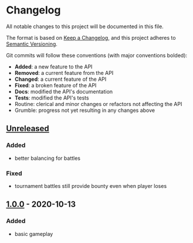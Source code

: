 # Changelog
All notable changes to this project will be documented in this file.

The format is based on [Keep a Changelog](https://keepachangelog.com/en/1.0.0/),
and this project adheres to [Semantic Versioning](https://semver.org/spec/v2.0.0.html).

Git commits will follow these conventions (with major conventions bolded):

- **Added**: a new feature to the API
- **Removed**: a current feature from the API
- **Changed**: a current feature of the API
- **Fixed**: a broken feature of the API
- **Docs**: modified the API's documentation
- **Tests**: modified the API's tests
- Routine: clerical and minor changes or refactors not affecting the API
- Grumble: progress not yet resulting in any changes above

## [Unreleased]
### Added
- better balancing for battles

### Fixed
- tournament battles still provide bounty even when player loses

## [1.0.0] - 2020-10-13
### Added
- basic gameplay

[Unreleased]: https://github.com/signebedi/mercutio/compare/1.0.0...HEAD
[1.0.0]: https://github.com/signebedi/mercutio/releases/tag/1.0.0
